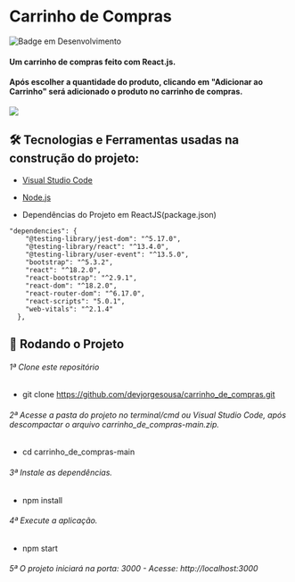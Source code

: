 # Carrinho de Compras

![Badge em Desenvolvimento](http://img.shields.io/static/v1?label=STATUS&message=EM%20DESENVOLVIMENTO&color=GREEN&style=for-the-badge)

#### Um carrinho de compras feito com React.js.

#### Após escolher a quantidade do produto, clicando em "Adicionar ao Carrinho" será adicionado o produto no carrinho de compras.
![](./Screenshots/)

## 🛠 Tecnologias e Ferramentas usadas na construção do projeto:

- [Visual Studio Code](https://code.visualstudio.com/)

- [Node.js](https://nodejs.org/en/)
- Dependências do Projeto em ReactJS(package.json)  
```
"dependencies": {
    "@testing-library/jest-dom": "^5.17.0",
    "@testing-library/react": "^13.4.0",
    "@testing-library/user-event": "^13.5.0",
    "bootstrap": "^5.3.2",
    "react": "^18.2.0",
    "react-bootstrap": "^2.9.1",
    "react-dom": "^18.2.0",
    "react-router-dom": "^6.17.0",
    "react-scripts": "5.0.1",
    "web-vitals": "^2.1.4"
  },
```

## 🎲 Rodando o Projeto 

###### 1ª Clone este repositório
* git clone https://github.com/devjorgesousa/carrinho_de_compras.git

###### 2ª Acesse a pasta do projeto no terminal/cmd ou Visual Studio Code, após descompactar o arquivo carrinho_de_compras-main.zip.
* cd carrinho_de_compras-main

###### 3ª Instale as dependências.
* npm install

###### 4ª Execute a aplicação.
* npm start

###### 5ª O projeto iniciará na porta: 3000 - Acesse: http://localhost:3000



